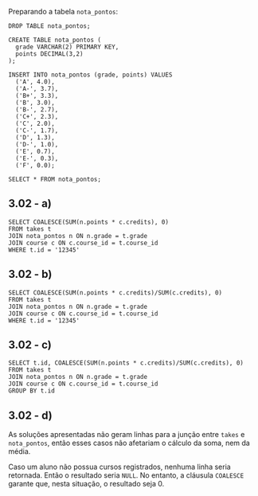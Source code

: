 Preparando a tabela `nota_pontos`:

```
DROP TABLE nota_pontos;

CREATE TABLE nota_pontos (
  grade VARCHAR(2) PRIMARY KEY,
  points DECIMAL(3,2)
);

INSERT INTO nota_pontos (grade, points) VALUES
  ('A', 4.0),
  ('A-', 3.7),
  ('B+', 3.3),
  ('B', 3.0),
  ('B-', 2.7),
  ('C+', 2.3),
  ('C', 2.0),
  ('C-', 1.7),
  ('D', 1.3),
  ('D-', 1.0),
  ('E', 0.7),
  ('E-', 0.3),
  ('F', 0.0);

SELECT * FROM nota_pontos;
```

## 3.02 - a)

```
SELECT COALESCE(SUM(n.points * c.credits), 0)
FROM takes t
JOIN nota_pontos n ON n.grade = t.grade
JOIN course c ON c.course_id = t.course_id
WHERE t.id = '12345'
```

## 3.02 - b)

```
SELECT COALESCE(SUM(n.points * c.credits)/SUM(c.credits), 0)
FROM takes t
JOIN nota_pontos n ON n.grade = t.grade
JOIN course c ON c.course_id = t.course_id
WHERE t.id = '12345'
```

## 3.02 - c)

```
SELECT t.id, COALESCE(SUM(n.points * c.credits)/SUM(c.credits), 0)
FROM takes t
JOIN nota_pontos n ON n.grade = t.grade
JOIN course c ON c.course_id = t.course_id
GROUP BY t.id
```

## 3.02 - d)

As soluções apresentadas não geram linhas para a junção entre `takes` e
`nota_pontos`, então esses casos não afetariam o cálculo da soma, nem da
média.

Caso um aluno não possua cursos registrados, nenhuma linha seria retornada.
Então o resultado seria `NULL`. No entanto, a cláusula `COALESCE`
garante que, nesta situação, o resultado seja 0.
